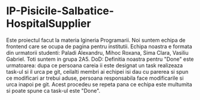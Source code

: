 # IP-Pisicile-Salbatice-HospitalSupplier
Este proiectul facut la materia Igineria Programarii. Noi suntem echipa de frontend care se ocupa de pagina pentru institutii. Echipa noastra e formata din urmatorii studenti: Paladi Alexandru, Mihoc Roxana, Sima Clara, Vasiliu Gabriel. Toti suntem in grupa 2A5. DoD: Definitia noastra pentru "Done" este urmatoarea: dupa ce persoana careia ii este designat un task realizeaza task-ul si il urca pe git, ceilalti membri ai echipei isi dau cu parerea si spun ce modificari ar trebui aduse, persoana responsabila face modificarile si urca inapoi pe git. Acest procedeu se repeta pana ce echipa este multumita si poate spune ca task-ul este "Done".
